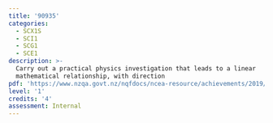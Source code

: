 ```yaml
---
title: '90935'
categories:
  - SCX1S
  - SCI1
  - SCG1
  - SCE1
description: >-
  Carry out a practical physics investigation that leads to a linear
  mathematical relationship, with direction
pdf: 'https://www.nzqa.govt.nz/nqfdocs/ncea-resource/achievements/2019/as90935.pdf'
level: '1'
credits: '4'
assessment: Internal
---
```


